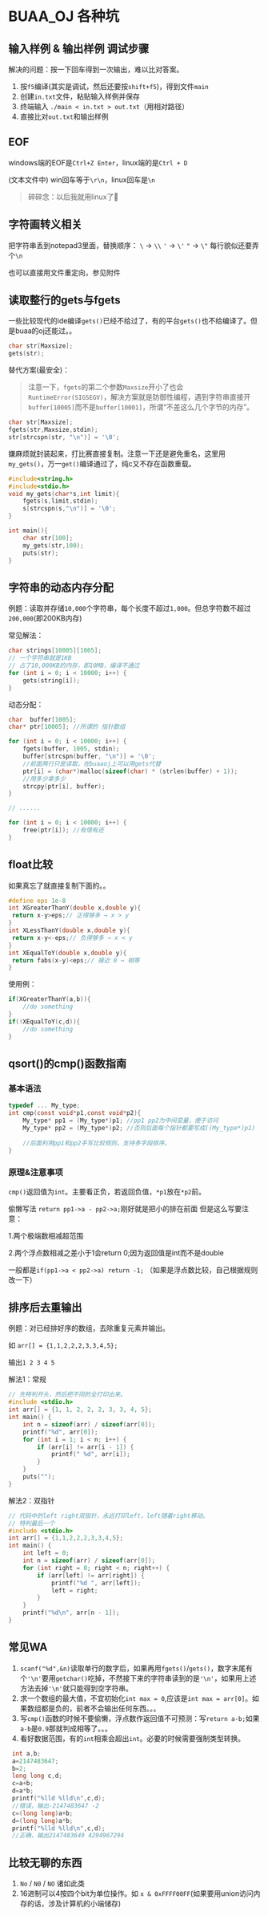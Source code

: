 # BUAA_OJ 各种坑

## 输入样例 & 输出样例 调试步骤

解决的问题：按一下回车得到一次输出，难以比对答案。

1. 按`f5`编译(其实是调试，然后还要按`shift+f5`)，得到文件`main`
2. 创建`in.txt`文件，粘贴输入样例并保存
3. 终端输入 `./main < in.txt > out.txt`（用相对路径）
4. 直接比对`out.txt`和输出样例

## EOF

windows端的EOF是`Ctrl+Z Enter`，linux端的是`Ctrl + D`

(文本文件中) win回车等于`\r\n`，linux回车是`\n`

> 碎碎念：以后我就用linux了🤪

## 字符画转义相关

把字符串丢到notepad3里面，替换顺序：
`\` -> `\\`
`'` -> `\'`
`"` -> `\"`
每行貌似还要弄个`\n`

也可以直接用文件重定向，参见附件

## 读取整行的gets与fgets

一些比较现代的ide编译`gets()`已经不给过了，有的平台`gets()`也不给编译了。但是buaa的oj还能过。。

```c
char str[Maxsize];
gets(str);
```

替代方案(最安全)：
> 注意一下，`fgets`的第二个参数`Maxsize`开小了也会`RuntimeError(SIGSEGV)`，解决方案就是防御性编程，遇到字符串直接开`buffer[10005]`而不是`buffer[10001]`，所谓“不差这么几个字节的内存”。

```c
char str[Maxsize];
fgets(str,Maxsize,stdin);
str[strcspn(str, "\n")] = '\0';
```

嫌麻烦就封装起来，打比赛直接复制。注意一下还是避免重名，这里用`my_gets()`，万一`get()`编译通过了，纯c又不存在函数重载。

```c
#include<string.h>
#include<stdio.h>
void my_gets(char*s,int limit){
    fgets(s,limit,stdin);
    s[strcspn(s,"\n")] = '\0';
}

int main(){
    char str[100];
    my_gets(str,100);
    puts(str);
}
```

## 字符串的动态内存分配

例题：读取并存储`10,000`个字符串，每个长度不超过`1,000`。但总字符数不超过`200,000`(即200KB内存)

常见解法：

```c
char strings[10005][1005];
// 一个字符串就是1KB
// 占了10,000KB的内存，即10MB，编译不通过
for (int i = 0; i < 10000; i++) {
    gets(string[i]);
}
```

动态分配：

```c
char  buffer[1005];
char* ptr[10005]; //所谓的 指针数组

for (int i = 0; i < 10000; i++) {
    fgets(buffer, 1005, stdin);
    buffer[strcspn(buffer, "\n")] = '\0';
    //前面两行只是读取，在buaaoj上可以用gets代替
    ptr[i] = (char*)malloc(sizeof(char) * (strlen(buffer) + 1));
    //用多少拿多少
    strcpy(ptr[i], buffer);
}

// ......

for (int i = 0; i < 10000; i++) {
    free(ptr[i]); //有借有还
}
```

## float比较

如果真忘了就直接复制下面的。。

```c
#define eps 1e-8
int XGreaterThanY(double x,double y){
 return x-y>eps;// 正得够多 → x > y
}
int XLessThanY(double x,double y){
 return x-y<-eps;// 负得够多 → x < y
}
int XEqualToY(double x,double y){
 return fabs(x-y)<eps;// 接近 0 → 相等
}
```

使用例：

```c
if(XGreaterThanY(a,b)){
    //do something
}
if(!XEqualToY(c,d)){
    //do something
}
```

## qsort()的cmp()函数指南

### 基本语法

```c
typedef ... My_type;
int cmp(const void*p1,const void*p2){
    My_type* pp1 = (My_type*)p1; //pp1 pp2为中间变量，便于访问
    My_type* pp2 = (My_type*)p2; //否则后面每个指针都要写成((My_type*)p1)
    
    //后面利用pp1和pp2手写比较规则，支持多字段排序。
}
```

### 原理&注意事项

`cmp()`返回值为`int`。主要看正负，若返回负值，`*p1`放在`*p2`前。

偷懒写法 `return pp1->a - pp2->a;`刚好就是把小的排在前面
但是这么写要注意：

1.两个极端数相减超范围

2.两个浮点数相减之差小于1会return 0;因为返回值是int而不是double

一般都是`if(pp1->a < pp2->a) return -1;`
（如果是浮点数比较，自己根据规则改一下）

## 排序后去重输出

例题：对已经排好序的数组，去除重复元素并输出。

如 `arr[] = {1,1,2,2,2,3,3,4,5};`

输出`1 2 3 4 5`

解法1：常规

```c
// 先特判开头，然后把不同的全打印出来。
#include <stdio.h>
int arr[] = {1, 1, 2, 2, 2, 3, 3, 4, 5};
int main() {
    int n = sizeof(arr) / sizeof(arr[0]);
    printf("%d", arr[0]);
    for (int i = 1; i < n; i++) {
        if (arr[i] != arr[i - 1]) {
            printf(" %d", arr[i]);
        }
    }
    puts("");
}
```

解法2：双指针

```c
// 代码中的left right双指针，永远打印left，left随着right移动。
// 特判最后一个
#include <stdio.h>
int arr[] = {1,1,2,2,2,3,3,4,5};
int main() {
    int left = 0;
    int n = sizeof(arr) / sizeof(arr[0]);
    for (int right = 0; right < n; right++) {
        if (arr[left] != arr[right]) {
            printf("%d ", arr[left]);
            left = right;
        }
    }
    printf("%d\n", arr[n - 1]);
}
```

## 常见WA

1. `scanf("%d",&n)`读取单行的数字后，如果再用`fgets()`/`gets()`，数字末尾有个`'\n'`要用`getchar()`吃掉，不然接下来的字符串读到的是`'\n'`，如果用上述方法去掉`'\n'`就只能得到空字符串。
2. 求一个数组的最大值，不宜初始化`int max = 0`,应该是`int max = arr[0]`。如果数组都是负的，前者不会输出任何东西。。。
3. 写`cmp()`函数的时候不要偷懒，浮点数作返回值不可预测：写`return a-b;`如果`a-b`是`0.9`那就判成相等了。。。
4. 看好数据范围，有的`int`相乘会超出`int`。必要的时候需要强制类型转换。

```c
 int a,b;
 a=2147483647;
 b=2;
 long long c,d;
 c=a+b;
 d=a*b;
 printf("%lld %lld\n",c,d);
 //错误，输出-2147483647 -2
 c=(long long)a+b;
 d=(long long)a*b;
 printf("%lld %lld\n",c,d);
 //正确，输出2147483649 4294967294
```

## 比较无聊的东西

1. `No` / `N0` / `NO` 诸如此类
2. 16进制可以4按四个bit为单位操作。如 `x & 0xFFFF00FF`(如果要用union访问内存的话，涉及计算机的小端储存)
